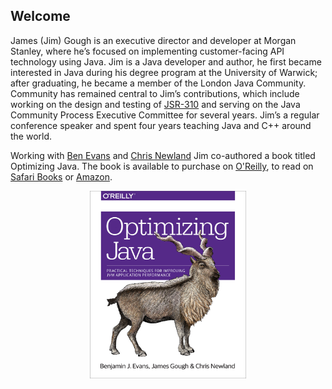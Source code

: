## Welcome 

James (Jim) Gough is an executive director and developer at Morgan Stanley, where he’s focused on implementing customer-facing API technology using Java. Jim is a Java developer and author, he first became interested in Java during his degree program at the University of Warwick; after graduating, he became a member of the London Java Community. Community has remained central to Jim’s contributions, which include working on the design and testing of [JSR-310](https://jcp.org/en/jsr/detail?id=310) and serving on the Java Community Process Executive Committee for several years. Jim’s a regular conference speaker and spent four years teaching Java and C++ around the world.

Working with [Ben Evans](https://twitter.com/kittylyst) and [Chris Newland](https://www.chrisnewland.com) Jim co-authored a book titled Optimizing Java. 
The book is available to purchase on [O'Reilly](http://shop.oreilly.com/product/0636920042983.do), 
to read on [Safari Books](https://www.safaribooksonline.com/library/view/optimizing-java/9781492039259/) 
or [Amazon](https://www.amazon.com/Optimizing-Java-Techniques-Application-Performance/dp/1492025798/ref=sr_1_1?ie=UTF8&qid=1526027489&sr=8-1&keywords=optimizing+java).

<p align="center">
<img src="assets/images/optimizing-cover.jpg" width="250" height="300">
</p>
